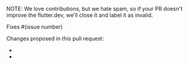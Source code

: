 NOTE:  We love contributions, but we hate spam, so if your PR doesn't improve the flutter.dev, we'll close it and label it as invalid.

Fixes #(issue number)

Changes proposed in this pull request:

*  
* 
